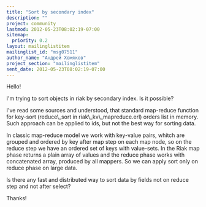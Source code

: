 ```yaml
---
title: "Sort by secondary index"
description: ""
project: community
lastmod: 2012-05-23T08:02:19-07:00
sitemap:
  priority: 0.2
layout: mailinglistitem
mailinglist_id: "msg07511"
author_name: "Андрей Хомяков"
project_section: "mailinglistitem"
sent_date: 2012-05-23T08:02:19-07:00
---
```



Hello!

I'm trying to sort objects in riak by secondary index. Is it possible?

I've read some sources and understood, that standard map-reduce function
for key-sort (reduce\\_sort in riak\\_kv\\_mapreduce.erl) orders list in memory.
Such approach can be applied to ids, but not the best way for sorting data.

In classic map-reduce model we work with key-value pairs, whitch are
grouped and ordered by key after map step on each map node, so on the
reduce step we have an ordered set of keys with value-sets. In the Riak map
phase returns a plain array of values and the reduce phase works with
concatenated array, produced by all mappers. So we can apply sort only on
reduce phase on large data.

Is there any fast and distributed way to sort data by fields not on reduce
step and not after select?

Thanks!

